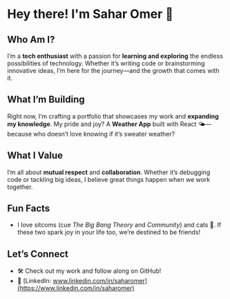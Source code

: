 # Hey there! I'm Sahar Omer 👋

## Who Am I?

I’m a **tech enthusiast** with a passion for **learning and exploring** the endless
possibilities of technology. Whether it’s writing code or brainstorming innovative
ideas, I’m here for the journey—and the growth that comes with it.

## What I’m Building

Right now, I’m crafting a portfolio that showcases my work and **expanding my knowledge**.
My pride and joy? A **Weather App** built with React 🌤️—because who doesn’t love
knowing if it’s sweater weather?

## What I Value

I’m all about **mutual respect** and **collaboration**. Whether it’s debugging
code or tackling big ideas, I believe great things happen when we work together.

## Fun Facts

- I love sitcoms (cue *The Big Bang Theory* and *Community*) and cats 🐾.
If these two spark joy in your life too, we’re destined to be friends!

## Let’s Connect

- 🛠️ Check out my work and follow along on GitHub!
- 📎 [LinkedIn: www.linkedin.com/in/saharomer](https://www.linkedin.com/in/saharomer)
